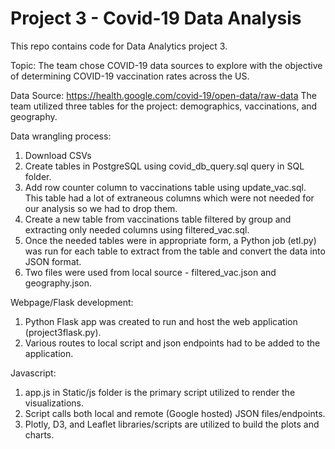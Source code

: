 # Project 3 - Covid-19 Data Analysis

This repo contains code for Data Analytics project 3.

Topic:
The team chose COVID-19 data sources to explore with the objective of determining COVID-19 vaccination rates across the US. 

Data Source: https://health.google.com/covid-19/open-data/raw-data
The team utilized three tables for the project: demographics, vaccinations, and geography.

Data wrangling process:
1. Download CSVs
2. Create tables in PostgreSQL using covid_db_query.sql query in SQL folder.
3. Add row counter column to vaccinations table using update_vac.sql. This table had a lot of extraneous columns which were not needed for our analysis so we had to drop them.
4. Create a new table from vaccinations table filtered by group and extracting only needed columns using filtered_vac.sql.
5. Once the needed tables were in appropriate form, a Python job (etl.py) was run for each table to extract from the table and convert the data into JSON format.
6. Two files were used from local source - filtered_vac.json and geography.json.

Webpage/Flask development:
1. Python Flask app was created to run and host the web application (project3flask.py).
2. Various routes to local script and json endpoints had to be added to the application.

Javascript:
1. app.js in Static/js folder is the primary script utilized to render the visualizations.
2. Script calls both local and remote (Google hosted) JSON files/endpoints.
3. Plotly, D3, and Leaflet libraries/scripts are utilized to build the plots and charts. 
